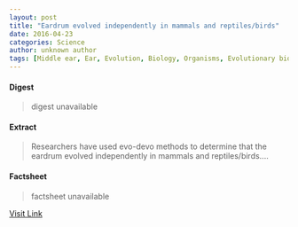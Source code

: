 ```yaml
---
layout: post
title: "Eardrum evolved independently in mammals and reptiles/birds"
date: 2016-04-23
categories: Science
author: unknown author
tags: [Middle ear, Ear, Evolution, Biology, Organisms, Evolutionary biology, Life sciences]
---
```



#### Digest
>digest unavailable

#### Extract
>Researchers have used evo-devo methods to determine that the eardrum evolved independently in mammals and reptiles/birds....

#### Factsheet
>factsheet unavailable

[Visit Link](http://feeds.sciencedaily.com/~r/sciencedaily/~3/-BZLwQl9N3Y/150422084915.htm)


